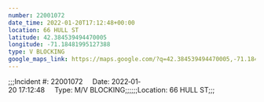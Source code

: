 ```yaml
---
number: 22001072
date_time: 2022-01-20T17:12:48+00:00
location: 66 HULL ST
latitude: 42.384539494470005
longitude: -71.18481995127388
type: V BLOCKING
google_maps_link: https://maps.google.com/?q=42.384539494470005,-71.18481995127388
---
```


;;;Incident #: 22001072     Date: 2022‐01‐20 17:12:48     Type: M/V BLOCKING;;;;;;Location: 66 HULL ST;;;
